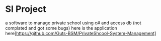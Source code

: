 # SI Project

a software to manage private school using c# and access db (not complated and got some bugs)
here is the application here[https://github.com/Guts-BSM/PrivateShcool-System-Management]
